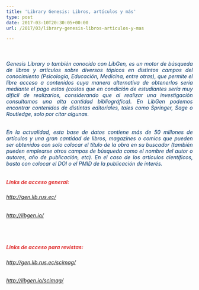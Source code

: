 ```yaml
---
title: 'Library Genesis: Libros, artículos y más'
type: post
date: 2017-03-10T20:30:05+00:00
url: /2017/03/library-genesis-libros-articulos-y-mas

---
```

&nbsp;

<h6 style="text-align: justify;">
  <span style="color: #003366;"> Genesis Library o también conocido con LibGen, es un motor de búsqueda de libros y artículos sobre diversos tópicos en distintos campos del conocimiento (Psicología, Educación, Medicina, entre otras), que permite el libre acceso a contenidos cuya manera alternativa de obtenerlos sería mediante el pago estos (costos que en condición de estudiantes sería muy difícil de realizarlos, considerando que al realizar una investigación consultamos una alta cantidad bibliográfica). En LibGen podemos encontrar contenidos de distintas editoriales, tales como Springer, Sage o Routledge, solo por citar algunas.</span>
</h6>

<h6 style="text-align: justify;">
  <span style="color: #003366;"> En la actualidad, esta base de datos contiene más de 50 millones de artículos y una gran cantidad de libros, magazines o comics que pueden ser obtenidos con solo colocar el título de la obra en su buscador (también pueden emplearse otros campos de búsqueda como el nombre del autor o autores, año de publicación, etc). En el caso de los artículos científicos, basta con colocar el DOI o el PMID de la publicación de interés.</span>
</h6>

<h5 style="text-align: justify;">
  <span style="color: #e03434;"> Links de acceso general:</span>
</h5>

###### <span style="color: #003366;"><a style="color: #003366;" href="http://gen.lib.rus.ec/">http://gen.lib.rus.ec/</a></span>

###### <span style="color: #003366;"><a style="color: #003366;" href="http://libgen.io/">http://libgen.io/</a></span>

&nbsp;

<h5 style="text-align: justify;">
  <span style="color: #e03434;"> Links de acceso para revistas:</span>
</h5>

###### <span style="color: #003366;"><a style="color: #003366;" href=" http://gen.lib.rus.ec/scimag/"> http://gen.lib.rus.ec/scimag/</a></span>

###### <span style="color: #003366;"><a style="color: #003366;" href=" http://libgen.io/scimag/"> http://libgen.io/scimag/</a></span>